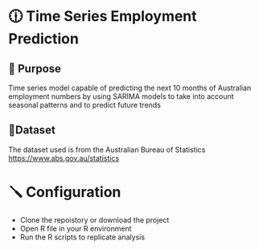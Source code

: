 # :clock1230: Time Series Employment Prediction

## 📌 Purpose
Time series model capable of predicting the next 10 months of Australian employment numbers by using SARIMA models to take into account seasonal patterns and to predict future trends

## 📕Dataset
The dataset used is from the Australian Bureau of Statistics
https://www.abs.gov.au/statistics

# 🪛 Configuration
* Clone the repoistory or download the project
* Open R file in your R environment
* Run the R scripts to replicate analysis
